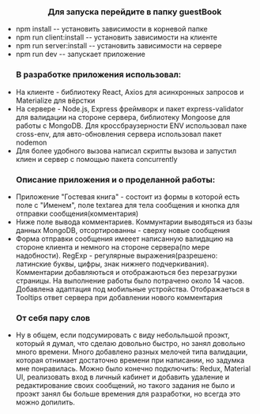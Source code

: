 [comment]: <> (<h3 style="text-align: center">Приложение можно просмотреть по ссылке указанной ниже</h3>)

[comment]: <> (<h1 style="text-align: center">http://millionaire-game.xyz</h1>)
<ul>
<h3 style="text-align: center">Для запуска перейдите в папку guestBook</h3>
<li>
npm install -- установить зависимости в корневой папке
</li>
<li>
npm run client:install -- установить зависимости на клиенте
</li>
<li>
npm run server:install -- установить зависимости на сервере
</li>
<li>
npm run dev -- запускает приложение
</li>
</ul>

<ul>
<h3>В разработке приложения использовал:</h3>
<li>На клиенте - библиотеку React, Axios для асинхронных запросов и Materialize для вёрстки</li>
<li>На сервере - Node.js, Express фреймворк и пакет express-validator для валидации на стороне сервера, библиотеку Mongoose для работы с MongoDB. Для кроссбраузерности ENV использовал паке cross-env, для авто-обновления сервера использовал пакет nodemon </li>
<li>Для более удобного вызова написал скрипты вызова и запустил клиен и сервер с помощью пакета concurrently</li>
</ul>

<ul>
<h3>Описание приложения и о проделанной работы:</h3>
<li>Приложение "Гостевая книга" - состоит из формы в которой есть поле с "Именем", поле textarea для тела сообщения и кнопка для отправки сообщения(комментария)</li>
<li>Ниже поле вывода комментариев. Коммунтарии выводяться из базы данных MongoDB, отсортированны - сверху новые сообщения</li>
<li>Форма отправки сообщения имееет написанную валидацию на стороне клиента и немного на стороне сервера(по мере надобности). RegExp - регулярные выражения(разрешено: латинские буквы, цифры, знак нижнего подчеркивания). Комментарии добавляються и отображаються без перезагрузки страницы. На выполнение работы было потрачено около 14 часов. Добавлена адаптация под мобильные устройства. Отображаеться в Tooltips ответ сервера при добавлении нового комментария</li>
</ul>
<ul>
<h3>От себя пару слов</h3>
<li>
Ну в общем, если подсумировать с виду небольльшой проэкт, который я думал, что сделаю довольно быстро, но занял довольно много времени. Много добавлено разных мелочей типа валидации, которая отнимает достаточно времени при написании, но задумка мне понравилась. Можно было конечно подключить: Redux, Material UI, реализовать вход в личный кабинет и добавить удаление и редактирование своих сообщений, но такого задания не было и проэкт занял бы больше времения для разработки, но всегда это можно допилить.
</li>
</ul>
